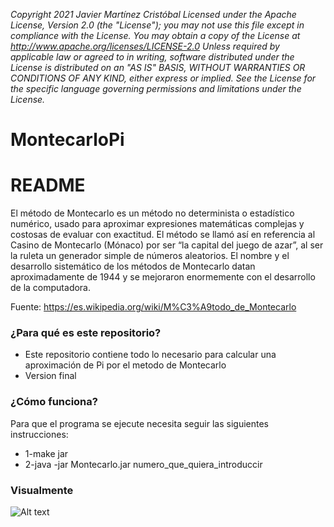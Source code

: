 *Copyright 2021 Javier Martínez Cristóbal
Licensed under the Apache License, Version 2.0 (the "License");
you may not use this file except in compliance with the License.
You may obtain a copy of the License at
http://www.apache.org/licenses/LICENSE-2.0
Unless required by applicable law or agreed to in writing, software
distributed under the License is distributed on an "AS IS" BASIS,
WITHOUT WARRANTIES OR CONDITIONS OF ANY KIND, either express or implied.
See the License for the specific language governing permissions and
limitations under the License.*



# MontecarloPi
# README #

El método de Montecarlo es un método no determinista o estadístico numérico, usado para aproximar expresiones matemáticas complejas y costosas de evaluar con exactitud. El método se llamó así en referencia al Casino de Montecarlo (Mónaco) por ser “la capital del juego de azar”, al ser la ruleta un generador simple de números aleatorios. El nombre y el desarrollo sistemático de los métodos de Montecarlo datan aproximadamente de 1944 y se mejoraron enormemente con el desarrollo de la computadora.

Fuente: https://es.wikipedia.org/wiki/M%C3%A9todo_de_Montecarlo

### ¿Para qué es este repositorio? ###

* Este repositorio contiene todo lo necesario para calcular una aproximación de Pi por el metodo de Montecarlo
* Version final

### ¿Cómo funciona? ###

Para que el programa se ejecute necesita seguir las siguientes instrucciones:
* 1-make jar
* 2-java -jar Montecarlo.jar numero_que_quiera_introduccir

### Visualmente ###

![Alt text](https://upload.wikimedia.org/wikipedia/commons/e/e5/Estimacion_de_Pi_por_Montercarlo.gif)